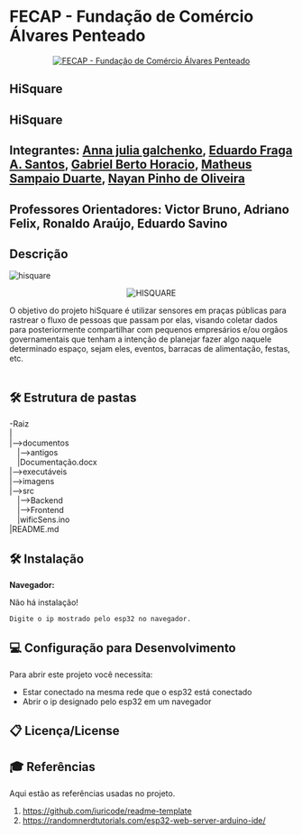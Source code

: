 # FECAP - Fundação de Comércio Álvares Penteado

<p align="center">
<a href= "https://www.fecap.br/"><img src="https://encrypted-tbn0.gstatic.com/images?q=tbn:ANd9GcRhZPrRa89Kma0ZZogxm0pi-tCn_TLKeHGVxywp-LXAFGR3B1DPouAJYHgKZGV0XTEf4AE&usqp=CAU" alt="FECAP - Fundação de Comércio Álvares Penteado" border="0"></a>
</p>

## HiSquare

## HiSquare

## Integrantes: <a href="https://www.linkedin.com/in/victorbarq/">Anna julia galchenko</a>, <a href="https://www.linkedin.com/in/victorbarq/">Eduardo Fraga A. Santos</a>, <a href="https://www.linkedin.com/in/victorbarq/">Gabriel Berto Horacio</a>, <a href="https://www.linkedin.com/in/victorbarq/">Matheus Sampaio Duarte</a>, <a href="https://www.linkedin.com/in/victorbarq/">Nayan Pinho de Oliveira</a>

## Professores Orientadores: Victor Bruno, Adriano Felix, Ronaldo Araújo, Eduardo Savino

## Descrição

![hisquare](https://github.com/2023-1-NADS1/B3-HiSquare/assets/62772101/cc3f33ea-3164-4100-b060-489cf73b26ce)

<p align="center">
<img src="[GitHub\B3-HiSquare\imagens](https://github.com/2023-1-NADS1/B3-HiSquare/assets/62772101/cc3f33ea-3164-4100-b060-489cf73b26ce)" alt="HISQUARE" border="0">
</p>


O objetivo do projeto hiSquare é utilizar sensores em praças públicas para rastrear o fluxo de pessoas que passam por elas, visando coletar dados para posteriormente
compartilhar com pequenos empresários e/ou orgãos governamentais que tenham a intenção de planejar fazer algo naquele determinado espaço, sejam eles, eventos, barracas
de alimentação, festas, etc.
<br><br>


## 🛠 Estrutura de pastas

-Raiz<br>
|<br>
|-->documentos<br>
  &emsp;|-->antigos<br>
  &emsp;|Documentação.docx<br>
|-->executáveis<br>
|-->imagens<br>
|-->src<br>
  &emsp;|-->Backend<br>
  &emsp;|-->Frontend<br>
  &emsp;|wificSens.ino<br>
|README.md<br>

## 🛠 Instalação

<b>Navegador:</b>

Não há instalação!
```sh
Digite o ip mostrado pelo esp32 no navegador.
```

## 💻 Configuração para Desenvolvimento

Para abrir este projeto você necessita:
  
  - Estar conectado na mesma rede que o esp32 está conectado
  - Abrir o ip designado pelo esp32 em um navegador


## 📋 Licença/License


## 🎓 Referências

Aqui estão as referências usadas no projeto.

1. <https://github.com/iuricode/readme-template>
2. <https://randomnerdtutorials.com/esp32-web-server-arduino-ide/>
